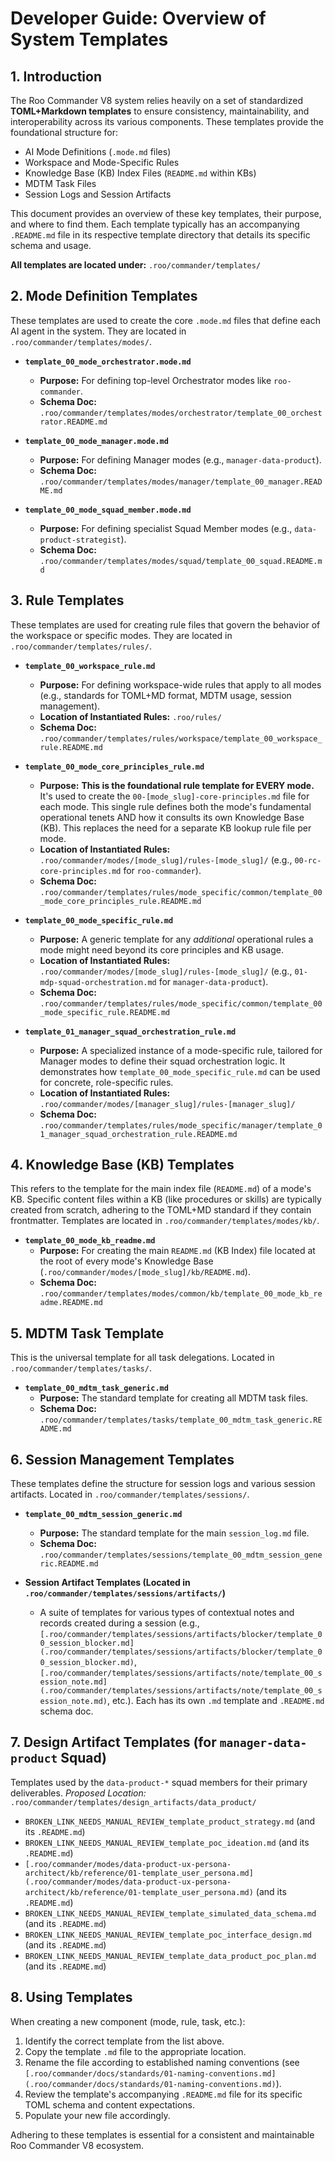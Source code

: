# Developer Guide: Overview of System Templates

## 1. Introduction

The Roo Commander V8 system relies heavily on a set of standardized **TOML+Markdown templates** to ensure consistency, maintainability, and interoperability across its various components. These templates provide the foundational structure for:

*   AI Mode Definitions (`.mode.md` files)
*   Workspace and Mode-Specific Rules
*   Knowledge Base (KB) Index Files (`README.md` within KBs)
*   MDTM Task Files
*   Session Logs and Session Artifacts

This document provides an overview of these key templates, their purpose, and where to find them. Each template typically has an accompanying `.README.md` file in its respective template directory that details its specific schema and usage.

**All templates are located under:** `.roo/commander/templates/`

## 2. Mode Definition Templates

These templates are used to create the core `.mode.md` files that define each AI agent in the system. They are located in `.roo/commander/templates/modes/`.

*   **`template_00_mode_orchestrator.mode.md`**
    *   **Purpose:** For defining top-level Orchestrator modes like `roo-commander`.
    *   **Schema Doc:** `.roo/commander/templates/modes/orchestrator/template_00_orchestrator.README.md`

*   **`template_00_mode_manager.mode.md`**
    *   **Purpose:** For defining Manager modes (e.g., `manager-data-product`).
    *   **Schema Doc:** `.roo/commander/templates/modes/manager/template_00_manager.README.md`

*   **`template_00_mode_squad_member.mode.md`**
    *   **Purpose:** For defining specialist Squad Member modes (e.g., `data-product-strategist`).
    *   **Schema Doc:** `.roo/commander/templates/modes/squad/template_00_squad.README.md`

## 3. Rule Templates

These templates are used for creating rule files that govern the behavior of the workspace or specific modes. They are located in `.roo/commander/templates/rules/`.

*   **`template_00_workspace_rule.md`**
    *   **Purpose:** For defining workspace-wide rules that apply to all modes (e.g., standards for TOML+MD format, MDTM usage, session management).
    *   **Location of Instantiated Rules:** `.roo/rules/`
    *   **Schema Doc:** `.roo/commander/templates/rules/workspace/template_00_workspace_rule.README.md`

*   **`template_00_mode_core_principles_rule.md`**
    *   **Purpose:** **This is the foundational rule template for EVERY mode.** It's used to create the `00-[mode_slug]-core-principles.md` file for each mode. This single rule defines both the mode's fundamental operational tenets AND how it consults its own Knowledge Base (KB). This replaces the need for a separate KB lookup rule file per mode.
    *   **Location of Instantiated Rules:** `.roo/commander/modes/[mode_slug]/rules-[mode_slug]/` (e.g., `00-rc-core-principles.md` for `roo-commander`).
    *   **Schema Doc:** `.roo/commander/templates/rules/mode_specific/common/template_00_mode_core_principles_rule.README.md`

*   **`template_00_mode_specific_rule.md`**
    *   **Purpose:** A generic template for any *additional* operational rules a mode might need beyond its core principles and KB usage.
    *   **Location of Instantiated Rules:** `.roo/commander/modes/[mode_slug]/rules-[mode_slug]/` (e.g., `01-mdp-squad-orchestration.md` for `manager-data-product`).
    *   **Schema Doc:** `.roo/commander/templates/rules/mode_specific/common/template_00_mode_specific_rule.README.md`

*   **`template_01_manager_squad_orchestration_rule.md`**
    *   **Purpose:** A specialized instance of a mode-specific rule, tailored for Manager modes to define their squad orchestration logic. It demonstrates how `template_00_mode_specific_rule.md` can be used for concrete, role-specific rules.
    *   **Location of Instantiated Rules:** `.roo/commander/modes/[manager_slug]/rules-[manager_slug]/`
    *   **Schema Doc:** `.roo/commander/templates/rules/mode_specific/manager/template_01_manager_squad_orchestration_rule.README.md`

## 4. Knowledge Base (KB) Templates

This refers to the template for the main index file (`README.md`) of a mode's KB. Specific content files within a KB (like procedures or skills) are typically created from scratch, adhering to the TOML+MD standard if they contain frontmatter. Templates are located in `.roo/commander/templates/modes/kb/`.

*   **`template_00_mode_kb_readme.md`**
    *   **Purpose:** For creating the main `README.md` (KB Index) file located at the root of every mode's Knowledge Base (`.roo/commander/modes/[mode_slug]/kb/README.md`).
    *   **Schema Doc:** `.roo/commander/templates/modes/common/kb/template_00_mode_kb_readme.README.md`

## 5. MDTM Task Template

This is the universal template for all task delegations. Located in `.roo/commander/templates/tasks/`.

*   **`template_00_mdtm_task_generic.md`**
    *   **Purpose:** The standard template for creating all MDTM task files.
    *   **Schema Doc:** `.roo/commander/templates/tasks/template_00_mdtm_task_generic.README.md`

## 6. Session Management Templates

These templates define the structure for session logs and various session artifacts. Located in `.roo/commander/templates/sessions/`.

*   **`template_00_mdtm_session_generic.md`**
    *   **Purpose:** The standard template for the main `session_log.md` file.
    *   **Schema Doc:** `.roo/commander/templates/sessions/template_00_mdtm_session_generic.README.md`

*   **Session Artifact Templates (Located in `.roo/commander/templates/sessions/artifacts/`)**
    *   A suite of templates for various types of contextual notes and records created during a session (e.g., `[.roo/commander/templates/sessions/artifacts/blocker/template_00_session_blocker.md](.roo/commander/templates/sessions/artifacts/blocker/template_00_session_blocker.md)`, `[.roo/commander/templates/sessions/artifacts/note/template_00_session_note.md](.roo/commander/templates/sessions/artifacts/note/template_00_session_note.md)`, etc.). Each has its own `.md` template and `.README.md` schema doc.

## 7. Design Artifact Templates (for `manager-data-product` Squad)

Templates used by the `data-product-*` squad members for their primary deliverables.
*Proposed Location:* `.roo/commander/templates/design_artifacts/data_product/`

*   `BROKEN_LINK_NEEDS_MANUAL_REVIEW_template_product_strategy.md` (and its `.README.md`)
*   `BROKEN_LINK_NEEDS_MANUAL_REVIEW_template_poc_ideation.md` (and its `.README.md`)
*   `[.roo/commander/modes/data-product-ux-persona-architect/kb/reference/01-template_user_persona.md](.roo/commander/modes/data-product-ux-persona-architect/kb/reference/01-template_user_persona.md)` (and its `.README.md`)
*   `BROKEN_LINK_NEEDS_MANUAL_REVIEW_template_simulated_data_schema.md` (and its `.README.md`)
*   `BROKEN_LINK_NEEDS_MANUAL_REVIEW_template_poc_interface_design.md` (and its `.README.md`)
*   `BROKEN_LINK_NEEDS_MANUAL_REVIEW_template_data_product_poc_plan.md` (and its `.README.md`)

## 8. Using Templates

When creating a new component (mode, rule, task, etc.):
1.  Identify the correct template from the list above.
2.  Copy the template `.md` file to the appropriate location.
3.  Rename the file according to established naming conventions (see `[.roo/commander/docs/standards/01-naming-conventions.md](.roo/commander/docs/standards/01-naming-conventions.md)`).
4.  Review the template's accompanying `.README.md` file for its specific TOML schema and content expectations.
5.  Populate your new file accordingly.

Adhering to these templates is essential for a consistent and maintainable Roo Commander V8 ecosystem.